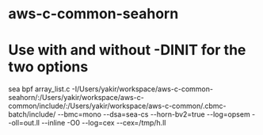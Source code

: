 # aws-c-common-seahorn

# Use with and without -DINIT for the two options
sea bpf array_list.c -I/Users/yakir/workspace/aws-c-common-seahorn/:/Users/yakir/workspace/aws-c-common/include/:/Users/yakir/workspace/aws-c-common/.cbmc-batch/include/ --bmc=mono --dsa=sea-cs --horn-bv2=true --log=opsem   --oll=out.ll --inline -O0 --log=cex --cex=/tmp/h.ll
